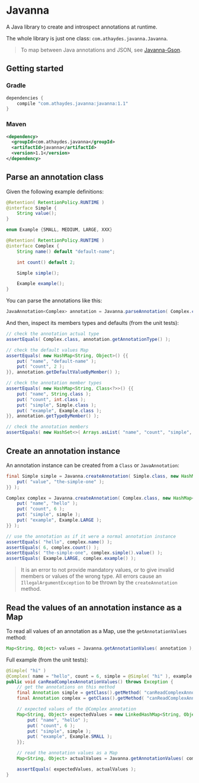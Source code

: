 # Javanna

A Java library to create and introspect annotations at runtime.

The whole library is just one class: `com.athaydes.javanna.Javanna`.

> To map between Java annotations and JSON, see [Javanna-Gson](javanna-gson).

## Getting started

### Gradle

```groovy
dependencies {
    compile "com.athaydes.javanna:javanna:1.1"
}
```

### Maven

```xml
<dependency>
  <groupId>com.athaydes.javanna</groupId>
  <artifactId>javanna</artifactId>
  <version>1.1</version>
</dependency>
```

## Parse an annotation class

Given the following example definitions:

```java
@Retention( RetentionPolicy.RUNTIME )
@interface Simple {
    String value();
}

enum Example {SMALL, MEDIUM, LARGE, XXX}

@Retention( RetentionPolicy.RUNTIME )
@interface Complex {
    String name() default "default-name";

    int count() default 2;

    Simple simple();

    Example example();
}
```


You can parse the annotations like this:

```java
JavaAnnotation<Complex> annotation = Javanna.parseAnnotation( Complex.class );
```

And then, inspect its members types and defaults (from the unit tests):

```java
// check the annotation actual type
assertEquals( Complex.class, annotation.getAnnotationType() );

// check the default values Map
assertEquals( new HashMap<String, Object>() {{
    put( "name", "default-name" );
    put( "count", 2 );
}}, annotation.getDefaultValueByMember() );

// check the annotation member types
assertEquals( new HashMap<String, Class<?>>() {{
    put( "name", String.class );
    put( "count", int.class );
    put( "simple", Simple.class );
    put( "example", Example.class );
}}, annotation.getTypeByMember() );

// check the annotation members
assertEquals( new HashSet<>( Arrays.asList( "name", "count", "simple", "example" ) ), annotation.getMembers() );
```

## Create an annotation instance

An annotation instance can be created from a `Class` or `JavaAnnotation`:

```java
final Simple simple = Javanna.createAnnotation( Simple.class, new HashMap<String, Object>() {{
    put( "value", "the-simple-one" );
}} );

Complex complex = Javanna.createAnnotation( Complex.class, new HashMap<String, Object>() {{
    put( "name", "hello" );
    put( "count", 6 );
    put( "simple", simple );
    put( "example", Example.LARGE );
}} );

// use the annotation as if it were a normal annotation instance
assertEquals( "hello", complex.name() );
assertEquals( 6, complex.count() );
assertEquals( "the-simple-one", complex.simple().value() );
assertEquals( Example.LARGE, complex.example() );
```

> It is an error to not provide mandatory values, or to give invalid members or values of the wrong type. All errors
  cause an `IllegalArgumentException` to be thrown by the `createAnnotation` method.

## Read the values of an annotation instance as a Map

To read all values of an annotation as a Map, use the `getAnnotationValues` method:

```java
Map<String, Object> values = Javanna.getAnnotationValues( annotation );
```

Full example (from the unit tests):

```java
@Simple( "hi" )
@Complex( name = "hello", count = 6, simple = @Simple( "hi" ), example = Example.SMALL )
public void canReadComplexAnnotationValues() throws Exception {
    // get the annotations on this method
    final Annotation simple = getClass().getMethod( "canReadComplexAnnotationValues" ).getAnnotation( Simple.class );
    final Annotation complex = getClass().getMethod( "canReadComplexAnnotationValues" ).getAnnotation( Complex.class );

    // expected values of the @Complex annotation
    Map<String, Object> expectedValues = new LinkedHashMap<String, Object>() {{
        put( "name", "hello" );
        put( "count", 6 );
        put( "simple", simple );
        put( "example", Example.SMALL );
    }};

    // read the annotation values as a Map
    Map<String, Object> actualValues = Javanna.getAnnotationValues( complex );

    assertEquals( expectedValues, actualValues );
}
```
